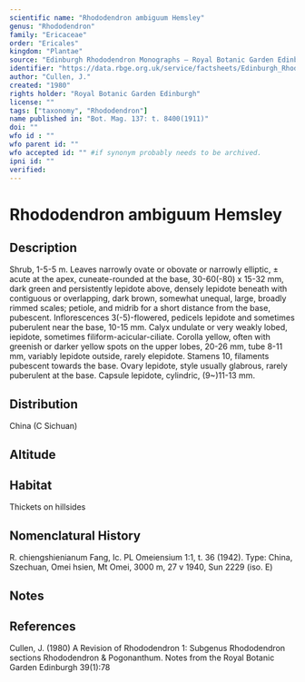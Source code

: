```yaml
---
scientific name: "Rhododendron ambiguum Hemsley"
genus: "Rhododendron"
family: "Ericaceae"
order: "Ericales"
kingdom: "Plantae"
source: "Edinburgh Rhododendron Monographs – Royal Botanic Garden Edinburgh"
identifier: "https://data.rbge.org.uk/service/factsheets/Edinburgh_Rhododendron_Monographs.xhtml"
author: "Cullen, J."
created: "1980"
rights holder: "Royal Botanic Garden Edinburgh"
license: ""
tags: ["taxonomy", "Rhododendron"]
name published in: "Bot. Mag. 137: t. 8400(1911)"
doi: ""
wfo id : ""
wfo parent id: ""
wfo accepted id: "" #if synonym probably needs to be archived.                      
ipni id: ""
verified:
---
```


                       

# Rhododendron ambiguum Hemsley

## Description
Shrub, 1-5-5 m. Leaves narrowly ovate or obovate or narrowly elliptic, ± acute at the apex, cuneate-rounded at the base, 30-60(-80) x 15-32 mm, dark green and persistently lepidote above, densely lepidote beneath with contiguous or overlapping, dark brown, somewhat unequal, large, broadly rimmed scales; petiole, and midrib for a short distance from the base, pubescent. Inflorescences 3(-5)-flowered, pedicels lepidote and sometimes puberulent near the base, 10-15 mm. Calyx undulate or very weakly lobed, iepidote, sometimes filiform-acicular-ciliate. Corolla yellow, often with greenish or darker yellow spots on the upper lobes, 20-26 mm, tube 8-11 mm, variably lepidote outside, rarely elepidote. Stamens 10, filaments pubescent towards the base. Ovary lepidote, style usually glabrous, rarely puberulent at the base. Capsule lepidote, cylindric, (9~)11-13 mm.

## Distribution
China (C Sichuan)

## Altitude


## Habitat
Thickets on hillsides

## Nomenclatural History
R. chiengshienianum Fang, Ic. PL Omeiensium 1:1, t. 36 (1942). Type: China, Szechuan, Omei hsien, Mt Omei, 3000 m, 27 v 1940, Sun 2229 (iso. E)
                       
## Notes


## References

Cullen, J. (1980) A Revision of Rhododendron 1: Subgenus Rhododendron sections Rhododendron & Pogonanthum. Notes from the Royal Botanic Garden Edinburgh 39(1):78
